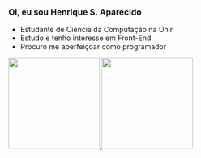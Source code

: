 ### Oi, eu sou Henrique S. Aparecido 

- Estudante de Ciência da Computação na Unir
- Estudo e tenho interesse em Front-End
- Procuro me aperfeiçoar como programador 

<div>
  <a href="https://github.com/henriqueSaparecido">
  <img height="180em" src="https://github-readme-stats.vercel.app/api?username=henriqueSaparecido&show_icons=true&theme=tokyonight&include_all_commits=true&count_private=true"/>
  <img height="180em" src="https://github-readme-stats.vercel.app/api/top-langs/?username=henriqueSaparecido&layout=compact&langs_count=7&theme=tokyonight"/>
</div>

